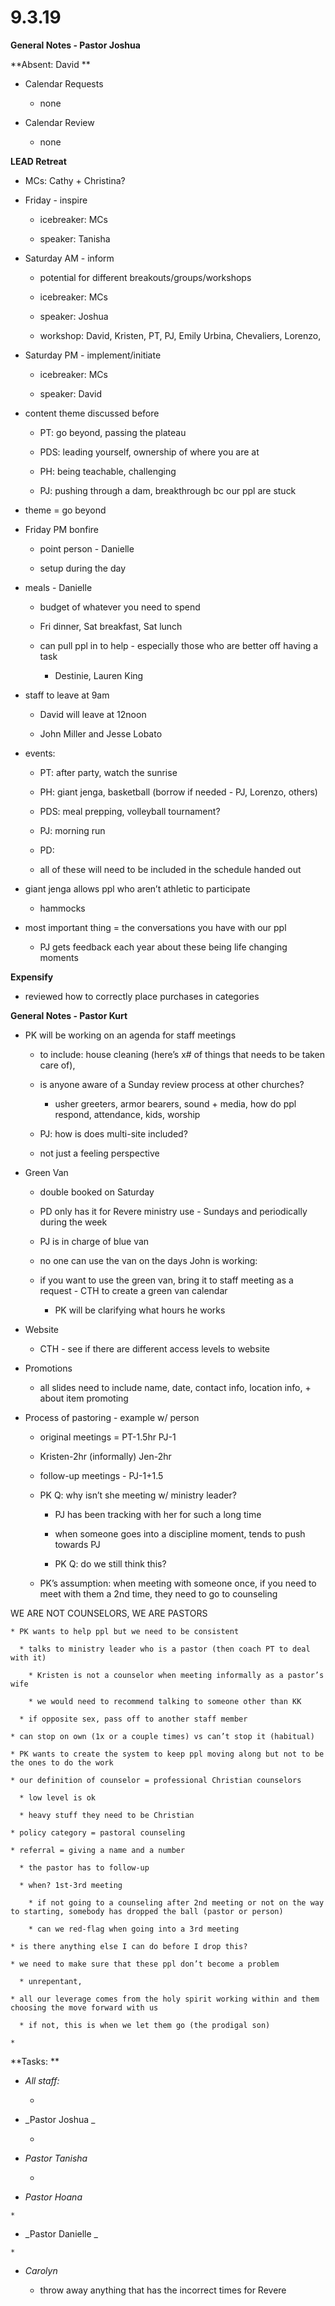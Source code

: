 #  **9.3.19**

**General Notes - Pastor Joshua**

**Absent: David  **

  

  * Calendar Requests

    * none

  

  * Calendar Review

    * none

  

**LEAD Retreat**

  * MCs: Cathy + Christina?

  * Friday - inspire

    * icebreaker: MCs

    * speaker: Tanisha

  * Saturday AM - inform

    * potential for different breakouts/groups/workshops 

    * icebreaker: MCs

    * speaker: Joshua 

    * workshop: David, Kristen, PT, PJ, Emily Urbina, Chevaliers, Lorenzo, 

  * Saturday PM - implement/initiate

    * icebreaker: MCs

    * speaker: David

  * content theme discussed before

    * PT: go beyond, passing the plateau

    * PDS: leading yourself, ownership of where you are at

    * PH: being teachable, challenging

    * PJ: pushing through a dam, breakthrough bc our ppl are stuck

  * theme = go beyond

  * Friday PM bonfire

    * point person - Danielle 

    * setup during the day

  * meals - Danielle

    * budget of whatever you need to spend

    * Fri dinner, Sat breakfast, Sat lunch

    * can pull ppl in to help - especially those who are better off having a task

      * Destinie, Lauren King

  * staff to leave at 9am

    * David will leave at 12noon

    * John Miller  and Jesse Lobato

  * events:

    * PT: after party, watch the sunrise

    * PH: giant jenga, basketball (borrow if needed - PJ, Lorenzo, others)

    * PDS: meal prepping, volleyball tournament?

    * PJ: morning run

    * PD: 

    * all of these will need to be included in the schedule handed out

  * giant jenga allows ppl who aren’t athletic to participate

    * hammocks

  * most important thing = the conversations you have with our ppl

    * PJ gets feedback each year about these being life changing moments 

  

**Expensify**

  * reviewed how to correctly place purchases in categories

  

**General Notes - Pastor Kurt**

  * PK will be working on an agenda for staff meetings

    * to include: house cleaning (here’s x# of things that needs to be taken care of), 

    * is anyone aware of a Sunday review process at other churches? 

      * usher greeters, armor bearers, sound + media, how do ppl respond, attendance, kids, worship

    * PJ: how is does multi-site included? 

    * not just a feeling perspective

  

  * Green Van

    * double booked on Saturday

    * PD only has it for Revere ministry use - Sundays and periodically during the week

    * PJ is in charge of blue van

    * no one can use the van on the days John is working: 

    * if you want to use the green van, bring it to staff meeting as a request - CTH to create a green van calendar

      * PK will be clarifying what hours he works

  * Website

    * CTH - see if there are different access levels to website

  

  * Promotions

    * all slides need to include name, date, contact info, location info, + about item promoting

  

  * Process of pastoring - example w/ person 

    * original meetings = PT-1.5hr  PJ-1

    * Kristen-2hr (informally)  Jen-2hr 

    * follow-up meetings - PJ-1+1.5

    * PK Q: why isn’t she meeting w/ ministry leader?

      * PJ has been tracking with her for such a long time

      * when someone goes into a discipline moment, tends to push towards PJ

      * PK Q: do we still think this?

    * PK’s assumption: when meeting with someone once, if you need to meet with them a 2nd time, they need to go to counseling

WE ARE NOT COUNSELORS, WE ARE PASTORS

    * PK wants to help ppl but we need to be consistent

      * talks to ministry leader who is a pastor (then coach PT to deal with it) 

        * Kristen is not a counselor when meeting informally as a pastor’s wife

        * we would need to recommend talking to someone other than KK

      * if opposite sex, pass off to another staff member

    * can stop on own (1x or a couple times) vs can’t stop it (habitual)

    * PK wants to create the system to keep ppl moving along but not to be the ones to do the work

    * our definition of counselor = professional Christian counselors 

      * low level is ok

      * heavy stuff they need to be Christian

    * policy category = pastoral counseling

    * referral = giving a name and a number

      * the pastor has to follow-up

      * when? 1st-3rd meeting

        * if not going to a counseling after 2nd meeting or not on the way to starting, somebody has dropped the ball (pastor or person)

        * can we red-flag when going into a 3rd meeting 

    * is there anything else I can do before I drop this? 

    * we need to make sure that these ppl don’t become a problem 

      * unrepentant,

    * all our leverage comes from the holy spirit working within and them choosing the move forward with us

      * if not, this is when we let them go (the prodigal son)

    *   

  

**Tasks:  **

  * _All staff:_

    *   

  * _Pastor  Joshua _

    *   

  * _Pastor Tanisha_

    *   

  *  _Pastor Hoana_

    *   

  *  _Pastor  Danielle _

    *   

  * _Carolyn_

    * throw away anything that has the incorrect times for Revere

  

